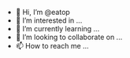 - 👋 Hi, I’m @eatop
- 👀 I’m interested in ...
- 🌱 I’m currently learning ...
- 💞️ I’m looking to collaborate on ...
- 📫 How to reach me ...

<!---
eatop/eatop is a ✨ special ✨ repository because its `README.md` (this file) appears on your GitHub profile.
You can click the Preview link to take a look at your changes.
--->
